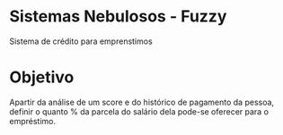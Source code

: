 # Sistemas Nebulosos - Fuzzy

Sistema de crédito para emprenstimos 

# Objetivo
Apartir da análise de um score e do histórico de pagamento da pessoa, definir o quanto % da parcela do salário dela pode-se oferecer para o empréstimo.
